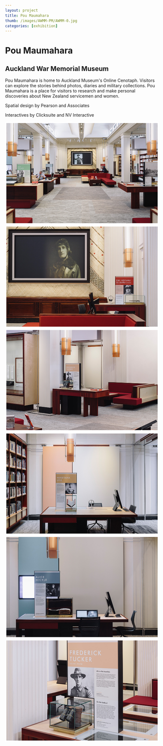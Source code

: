 ```yaml
---
layout: project
title: Pou Maumahara
thumb: /images/AWMM-PM/AWMM-0.jpg
categories: [exhibition]
---
```


# Pou Maumahara

## Auckland War Memorial Museum

Pou Maumahara is home to Auckland Museum's Online Cenotaph. Visitors can explore the stories behind photos, diaries and military collections. Pou Maumahara is a place for visitors to research and make personal discoveries about New Zealand servicemen and women. 

Spatial design by Pearson and Associates  

Interactives by Clicksuite and NV Interactive

![](/images/AWMM-PM/AWMM-1.jpg)
![](/images/AWMM-PM/AWMM-2.jpg)
![](/images/AWMM-PM/AWMM-3.jpg)
![](/images/AWMM-PM/AWMM-4.jpg)
![](/images/AWMM-PM/AWMM-5.jpg)
![](/images/AWMM-PM/AWMM-6.jpg)